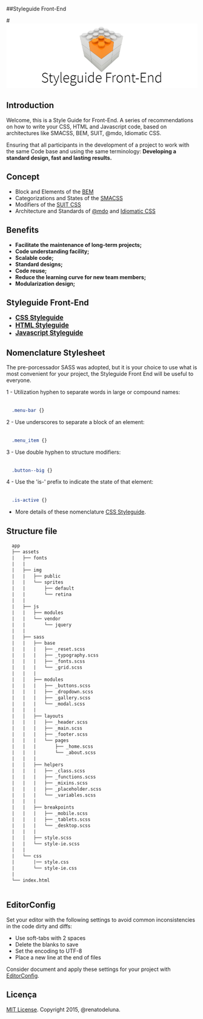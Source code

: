 ##Styleguide Front-End

#![logo](logo.png)

## Introduction

Welcome, this is a Style Guide for Front-End. A series of recommendations on how to write your CSS, HTML and Javascript code, based on architectures like SMACSS, BEM, SUIT, @mdo, Idiomatic CSS.

Ensuring that all participants in the development of a project to work with the same Code base and using the same terminology: <b>Developing a standard design, fast and lasting results.</b>

## Concept

* Block and Elements of the [BEM](http://bem.info/)
* Categorizations and States of the [SMACSS](http://smacss.com/)
* Modifiers of the [SUIT CSS](https://suitcss.github.io/)
* Architecture and Standards of [@mdo](http://mdo.github.io/code-guide/) and [Idiomatic CSS](https://github.com/necolas/idiomatic-css)

## Benefits

* <b>Facilitate the maintenance of long-term projects;</b>
* <b>Code understanding facility;</b>
* <b>Scalable code;</b>
* <b>Standard designs;</b>
* <b>Code reuse;</b>
* <b>Reduce the learning curve for new team members;</b>
* <b>Modularization design;</b>

## Styleguide Front-End

* <big>**[CSS Styleguide](/css.md)**</big> 
* <big>**[HTML Styleguide](/html.md)**</big>
* <big>**[Javascript Styleguide](/javascript.md)**</big> 

## Nomenclature Stylesheet
The pre-porcessador SASS was adopted, but it is your choice to use what is most convenient for your project, the Styleguide Front End will be useful to everyone.

1 - Utilization hyphen to separate words in large or compound names:
```scss

  .menu-bar {}

```

2 - Use underscores to separate a block of an element:
```scss

  .menu_item {}

```

3 - Use double hyphen to structure modifiers:
```scss

  .button--big {}

```

4 - Use the 'is-' prefix to indicate the state of that element:
```scss

  .is-active {}

```
* More details of these nomenclature [CSS Styleguide](/css.md).

## Structure file

```
  app
  ├── assets
  |   ├── fonts
  |   |
  |   ├── img
  |   |   ├── public
  |   |   └── sprites
  |   |       ├── default
  |   |       └── retina
  |   |
  |   ├── js
  |   |   ├── modules
  |   |   └── vendor
  |   |       └── jquery
  |   |
  |   ├── sass
  |	  |   ├── base
  |	  |   |   ├── _reset.scss
  |	  |   |   ├── _typography.scss  
  |	  |   |   ├── _fonts.scss
  |	  |   |   └── _grid.scss
  |	  |   |
  |	  │   ├── modules
  |	  |   |   ├── _buttons.scss
  |	  |   |   ├── _dropdown.scss
  |	  |   |   ├── _gallery.scss
  |	  |   |   └── _modal.scss
  |	  |   |
  |	  │   ├── layouts
  |   |   |   ├── _header.scss
  |   |   |   ├── _main.scss
  |   |   |   ├── _footer.scss
  |   |   |   └── pages
  |   |   |       ├── _home.scss
  |   |   |       └── _about.scss
  |   |   |
  |	  │   ├── helpers
  |	  |   |   ├── _class.scss
  |	  |   |   ├── _functions.scss
  |	  |   |   ├── _mixins.scss
  |	  |   |   ├── _placeholder.scss
  |	  |   |   └── _variables.scss
  |	  |   |
  |	  |   ├── breakpoints
  |	  |   |   ├── _mobile.scss
  |	  |   |   ├── _tablets.scss
  |	  |   |   └── _desktop.scss
  |	  |   |
  |	  │   ├── style.scss
  |	  |   └── style-ie.scss
  |	  |
  |	  └── css
  |	      |── style.css
  |	      └── style-ie.css
  |
  └── index.html
  
```

## EditorConfig

Set your editor with the following settings to avoid common inconsistencies in the code dirty and diffs:

* Use soft-tabs with 2 spaces
* Delete the blanks to save
* Set the encoding to UTF-8
* Place a new line at the end of files

Consider document and apply these settings for your project with [EditorConfig](http://editorconfig.org).

## Licença

[MIT License](http://opensource.org/licenses/MIT). Copyright 2015, @renatodeluna.


